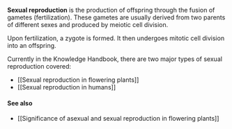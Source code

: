 **Sexual reproduction** is the production of offspring through the fusion of gametes (fertilization). These gametes are usually derived from two parents of different sexes and produced by meiotic cell division.

Upon fertilization, a zygote is formed. It then undergoes mitotic cell division into an offspring.

Currently in the Knowledge Handbook, there are two major types of sexual reproduction covered:

- [[Sexual reproduction in flowering plants]]
- [[Sexual reproduction in humans]]

#### See also
- [[Significance of asexual and sexual reproduction in flowering plants]]
